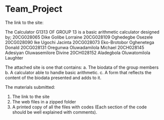 # Team_Project

The link to the site:

The Calculator G1313 OF GROUP 13 is a basic arithmetic calculator designed by;
20CG028065 Dike Golibe Lorraine
20CG028109 Oghedegbe Osezele
20CG028090 Ike Ugochi Jacinta
20CG028073 Eko-Brotobor Oghenetega Donald
20CG028131 Oregunwa Oluwadamilola Michael
20CH028145 Adesiyan Oluwasemilore Divine
20CH028152 Aladegbola Oluwatomilola Laughter

The attached site is one that contains:
a. The biodata of the group members
b. A calculator able to handle basic arithmetic.
c. A form that reflects the content of the biodata presented and adds to it.
 
The materials submitted:
1. The link to the site
2. The web files in a zipped folder
3. A printed copy of all the files with codes (Each section of the code should be well
explained with comments).
